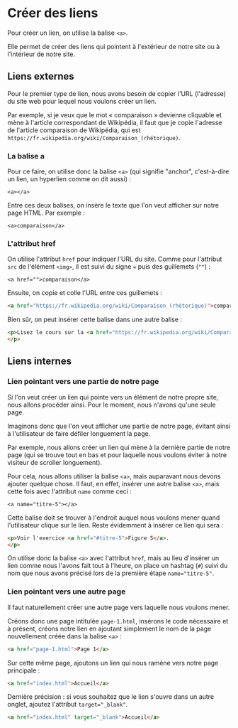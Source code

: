 

# Créer des liens


Pour créer un lien, on utilise la balise `<a>`.

Elle permet de créer des liens qui pointent à l'extérieur de notre site ou à l'intérieur de notre site.

## Liens externes
Pour le premier type de lien, nous avons besoin de copier l'URL (l'adresse) du site web pour lequel nous voulons créer un lien.

Par exemple, si je veux que le mot « comparaison » devienne cliquable et mène à l'article correspondant de Wikipédia, il faut que je copie l'adresse de l'article comparaison de Wikipédia, qui est `https://fr.wikipedia.org/wiki/Comparaison_(rhétorique)`.

### La balise a
Pour ce faire, on utilise donc la balise `<a>` (qui signifie "anchor", c'est-à-dire un lien, un hyperlien comme on dit aussi) :

`<a></a>`

Entre ces deux balises, on insère le texte que l'on veut afficher sur notre page HTML. Par exemple :

`<a>comparaison</a>`

### L'attribut href
On utilise l'attribut `href` pour indiquer l'URL du site. Comme pour l'attribut `src` de l'élément `<img>`, il est suivi du signe `=` puis des guillemets (`""`) :

`<a href="">comparaison</a>`

Ensuite, on copie et colle l'URL entre ces guillemets :

```HTML
<a href="https://fr.wikipedia.org/wiki/Comparaison_(rhétorique)">comparaison</a>
```

Bien sûr, on peut insérer cette balise dans une autre balise :

```HTML
<p>Lisez le cours sur la <a href="https://fr.wikipedia.org/wiki/Comparaison_(rhétorique)">comparaison</a>.
</p>
```

## Liens internes
### Lien pointant vers une partie de notre page
Si l'on veut créer un lien qui pointe vers un élément de notre propre site, nous allons procéder ainsi. Pour le moment, nous n'avons qu'une seule page.

Imaginons donc que l'on veut afficher une partie de notre page, évitant ainsi à l'utilisateur de faire défiler longuement la page.

Par exemple, nous allons créer un lien qui mène à la dernière partie de notre page (qui se trouve tout en bas et pour laquelle nous voulons éviter à notre visiteur de scroller longuement).

Pour cela, nous allons utiliser la balise `<a>`, mais auparavant nous devons ajouter quelque chose. Il faut, en effet, insérer une autre balise `<a>`, mais cette fois avec l'attribut `name` comme ceci :

`<a name="titre-5"></a>`

Cette balise doit se trouver à l'endroit auquel nous voulons mener quand l'utilisateur clique sur le lien. Reste évidemment à insérer ce lien qui sera :

```HTML
<p>Voir l'exercice <a href="#titre-5">Figure 5</a>.
</p>
```

On utilise donc la balise `<a>` avec l'attribut `href`, mais au lieu d'insérer un lien comme nous l'avons fait tout à l'heure, on place un hashtag (`#`) suivi du nom que nous avons précisé lors de la première étape `name="titre-5"`.

### Lien pointant vers une autre page
Il faut naturellement créer une autre page vers laquelle nous voulons mener.

Créons donc une page intitulée `page-1.html`, insérons le code nécessaire et à présent, créons notre lien en ajoutant simplement le nom de la page nouvellement créée dans la balise `<a>` :

```HTML
<a href="page-1.html">Page 1</a>
```

Sur cette même page, ajoutons un lien qui nous ramène vers notre page principale :

```HTML
<a href="index.html">Accueil</a>
```

Dernière précision : si vous souhaitez que le lien s'ouvre dans un autre onglet, ajoutez l'attribut `target="_blank"`.

```HTML
<a href="index.html" target="_blank">Accueil</a>
```

